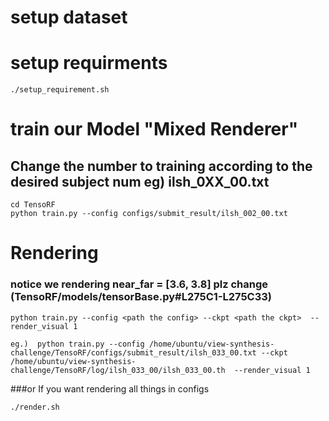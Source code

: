 # setup dataset

# setup requirments

```
./setup_requirement.sh
```

# train our Model "Mixed Renderer" 
## Change the number to training according to the desired subject num eg) ilsh_0XX_00.txt

```
cd TensoRF
python train.py --config configs/submit_result/ilsh_002_00.txt
```

# Rendering
### notice we rendering near_far = [3.6, 3.8] plz change (TensoRF/models/tensorBase.py#L275C1-L275C33)
```
python train.py --config <path the config> --ckpt <path the ckpt>  --render_visual 1

eg.)  python train.py --config /home/ubuntu/view-synthesis-challenge/TensoRF/configs/submit_result/ilsh_033_00.txt --ckpt /home/ubuntu/view-synthesis-challenge/TensoRF/log/ilsh_033_00/ilsh_033_00.th  --render_visual 1
```
###or If you want rendering all things in configs
```
./render.sh
```
